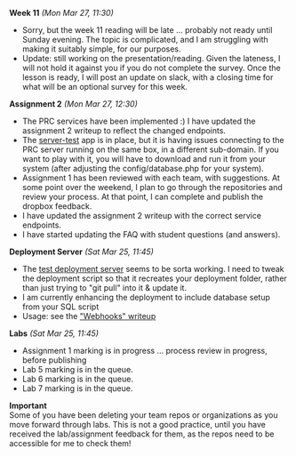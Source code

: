 **Week 11** *(Mon Mar 27, 11:30)*  
- Sorry, but the week 11 reading will be late ... probably not ready
until Sunday evening. The topic is complicated, and I am struggling
with making it suitably simple, for our purposes.
- Update: still working on the presentation/reading. Given the lateness,
I will not hold it against you if you do not complete the survey.
Once the lesson is ready, I will post an update on slack, with
a closing time for what will be an optional survey for this week.

**Assignment 2** *(Mon Mar 27, 12:30)*
- The PRC services have been implemented :) I have updated the assignment 2
writeup to reflect the changed endpoints.
- The [server-test]() app is in place, but it is having issues
connecting to the PRC server running on the same box, in a different
sub-domain. If you want to play with it, you will have to download
and run it from your system (after adjusting the config/database.php for your
system).
- Assignment 1 has been reviewed with each team, with suggestions.
At some point over the weekend, I plan to go through the
repositories and review your process. At that point, I can complete and publish the
dropbox feedback.
- I have updated the assignment 2 writeup with the correct service endpoints. 
- I have started updating the FAQ with student questions (and answers).

**Deployment Server** *(Sat Mar 25, 11:45)*  
- The [test deployment server](http://deployer.jlparry.com/) seems to be sorta working.
I need to tweak the deployment script so that it recreates your deployment folder,
rather than just trying to "git pull" into it & update it.
- I am currently enhancing the deployment to include database setup from your SQL script
- Usage: see the ["Webhooks" writeup](/display/lesson/webhooks) 

**Labs** *(Sat Mar 25, 11:45)*  
- Assignment 1 marking is in progress ... process review in progress, before publishing
- Lab 5 marking is in the queue.
- Lab 6 marking is in the queue.
- Lab 7 marking is in the queue.

**Important**  
Some of you have been deleting your team repos or organizations as you move
forward through labs. This is not a good practice, until you have
received the lab/assignment feedback for them, as the repos need to
be accessible for me to check them!
